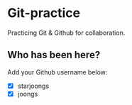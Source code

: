 # Git-practice

Practicing Git &amp; Github for collaboration.

## Who has been here?

Add your Github username below:

- [x] starjoongs
- [x] joongs
